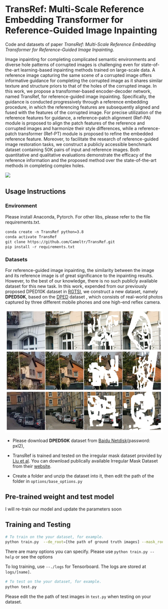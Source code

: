# TransRef: Multi-Scale Reference Embedding Transformer for Reference-Guided Image Inpainting
 Code and datasets of paper *TransRef: Multi-Scale Reference Embedding Transformer for Reference-Guided Image Inpainting*.
 
Image inpainting for completing complicated semantic environments and diverse hole patterns of corrupted images is challenging even for state-of-the-art learning-based inpainting methods trained on large-scale data. A reference image capturing the same scene of a corrupted image offers informative guidance for completing the corrupted image as it shares similar texture and structure priors to that of the holes of the corrupted image. In this work, we propose a transformer-based encoder-decoder network, named TransRef, for reference-guided image inpainting. Specifically, the guidance is conducted progressively through a reference embedding procedure, in which the referencing features are subsequently aligned and fused with the features of the corrupted image. For precise utilization of the reference features for guidance, a reference-patch alignment (Ref-PA) module is proposed to align the patch features of the reference and corrupted images and harmonize their style differences, while a reference-patch transformer (Ref-PT) module is proposed to refine the embedded reference feature. Moreover, to facilitate the research of reference-guided image restoration tasks, we construct a publicly accessible benchmark dataset containing 50K pairs of input and reference images. Both quantitative and qualitative evaluations demonstrate the efficacy of the reference information and the proposed method over the state-of-the-art methods in completing complex holes.

![](./imgs/framework.png)
 
## Usage Instructions

### Environment
Please install Anaconda, Pytorch. For other libs, please refer to the file requirements.txt.

```
conda create -n TransRef python=3.8
conda activate TransRef
git clone https://github.com/Cameltr/TransRef.git
pip install -r requirements.txt
```

### Datasets
For reference-guided image inpainting, the similarity between the image and its reference image is of great significance to the inpainting results. However, to the best of our knowledge, there is no such publicly available dataset for this new task. In this work, expended from our previously proposed DPED10K dataset in [RGTSI](https://github.com/Cameltr/RGTSI), we construct a new dataset, namely **DPED50K**, based on the [DPED](http://people.ee.ethz.ch/~ihnatova/) dataset , which consists of real-world photos captured by three different mobile phones and one high-end reflex camera.

![](./imgs/dataset.png)

- Please download **DPED50K** dataset from [Baidu Netdisk](https://pan.baidu.com/s/17HmDXmStYRhAErpYjLFkJA)(password: pxl2),

- TransRef is trained and tested on the irregular mask dataset provided by [Liu et al](https://arxiv.org/abs/1804.07723). You can download publically available Irregular Mask Dataset from their [website](http://masc.cs.gmu.edu/wiki/partialconv).

- Create a folder and unzip the dataset into it, then 
 edit the path of the folder in `options/base_options.py`

## Pre-trained weight and test model

I will re-train our model and update the parameters soon

## Training and Testing
```bash
# To train on the your dataset, for example.
python train.py  --de_root=[the path of ground truth images] --mask_root=[the path of mask images] -ref_root=[the path of reference images]
```
There are many options you can specify. Please use `python train.py --help` or see the options

To log training, use `--./logs` for Tensorboard. The logs are stored at `logs/[name]`.

```bash
# To test on the your dataset, for example.
python test.py  
```
Please edit the the path of test images in `test.py` when testing on your dataset.
